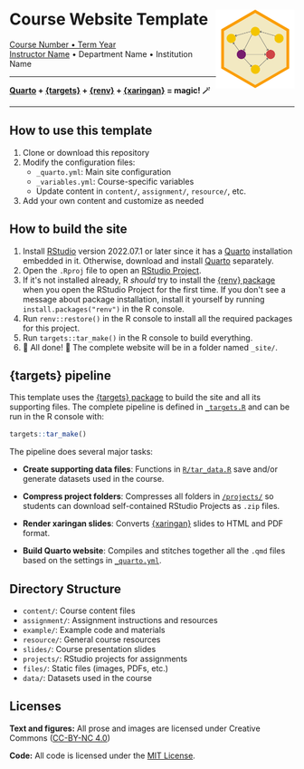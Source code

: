# Course Website Template <a href='https://your-course-url.com'><img src='files/icon-512.png' align="right" height="139" /></a>

[Course Number • Term Year](https://your-course-url.com)  
[Instructor Name](https://instructor-website.com) • Department Name • Institution Name

---

**[Quarto](https://quarto.org/) + [{targets}](https://docs.ropensci.org/targets/) + [{renv}](https://rstudio.github.io/renv/) + [{xaringan}](https://github.com/yihui/xaringan) = magic! 🪄**

---

## How to use this template

1. Clone or download this repository
2. Modify the configuration files:
   - `_quarto.yml`: Main site configuration
   - `_variables.yml`: Course-specific variables
   - Update content in `content/`, `assignment/`, `resource/`, etc.
3. Add your own content and customize as needed

## How to build the site

1. Install [RStudio](https://www.rstudio.com/products/rstudio/download/#download) version 2022.07.1 or later since it has a [Quarto](https://quarto.org/) installation embedded in it. Otherwise, download and install [Quarto](https://quarto.org/) separately.
2. Open the `.Rproj` file to open an [RStudio Project](https://r4ds.had.co.nz/workflow-projects.html).
3. If it's not installed already, R *should* try to install the [{renv} package](https://rstudio.github.io/renv/) when you open the RStudio Project for the first time. If you don't see a message about package installation, install it yourself by running `install.packages("renv")` in the R console.
4. Run `renv::restore()` in the R console to install all the required packages for this project.
5. Run `targets::tar_make()` in the R console to build everything.
6. 🎉 All done! 🎉 The complete website will be in a folder named `_site/`.

## {targets} pipeline

This template uses the [{targets} package](https://docs.ropensci.org/targets/) to build the site and all its supporting files. The complete pipeline is defined in [`_targets.R`](_targets.R) and can be run in the R console with:

```r
targets::tar_make()
```

The pipeline does several major tasks:

- **Create supporting data files**: Functions in [`R/tar_data.R`](R/tar_data.R) save and/or generate datasets used in the course.

- **Compress project folders**: Compresses all folders in [`/projects/`](/projects/) so students can download self-contained RStudio Projects as `.zip` files.

- **Render xaringan slides**: Converts [{xaringan}](https://github.com/yihui/xaringan) slides to HTML and PDF format.

- **Build Quarto website**: Compiles and stitches together all the `.qmd` files based on the settings in [`_quarto.yml`](_quarto.yml).

## Directory Structure

- `content/`: Course content files
- `assignment/`: Assignment instructions and resources
- `example/`: Example code and materials
- `resource/`: General course resources
- `slides/`: Course presentation slides
- `projects/`: RStudio projects for assignments
- `files/`: Static files (images, PDFs, etc.)
- `data/`: Datasets used in the course

## Licenses

**Text and figures:** All prose and images are licensed under Creative Commons ([CC-BY-NC 4.0](https://creativecommons.org/licenses/by-nc/4.0/))

**Code:** All code is licensed under the [MIT License](LICENSE.md).
